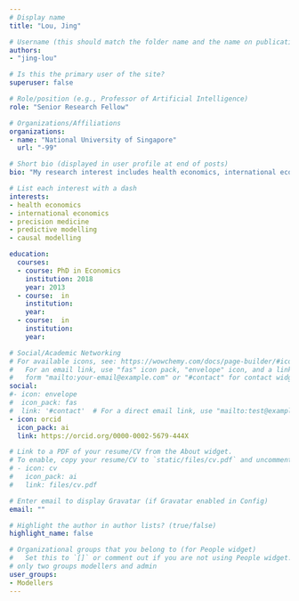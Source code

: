 ```yaml
---
# Display name
title: "Lou, Jing"

# Username (this should match the folder name and the name on publications)
authors:
- "jing-lou"

# Is this the primary user of the site?
superuser: false

# Role/position (e.g., Professor of Artificial Intelligence)
role: "Senior Research Fellow"

# Organizations/Affiliations
organizations:
- name: "National University of Singapore"
  url: "-99"

# Short bio (displayed in user profile at end of posts)
bio: "My research interest includes health economics, international economics, and precision medicine. Currently my works focus on economic evaluation of genetic tests and COVID-19 policies, estimation of marginal productivity of healthcare system, and personalized prediction of patient pathway."

# List each interest with a dash
interests: 
- health economics
- international economics
- precision medicine
- predictive modelling
- causal modelling

education:
  courses:
  - course: PhD in Economics
    institution: 2018
    year: 2013
  - course:  in 
    institution: 
    year: 
  - course:  in 
    institution: 
    year: 

# Social/Academic Networking
# For available icons, see: https://wowchemy.com/docs/page-builder/#icons
#   For an email link, use "fas" icon pack, "envelope" icon, and a link in the
#   form "mailto:your-email@example.com" or "#contact" for contact widget.
social:
#- icon: envelope
#  icon_pack: fas
#  link: '#contact'  # For a direct email link, use "mailto:test@example.org".
- icon: orcid
  icon_pack: ai
  link: https://orcid.org/0000-0002-5679-444X

# Link to a PDF of your resume/CV from the About widget.
# To enable, copy your resume/CV to `static/files/cv.pdf` and uncomment the lines below.
# - icon: cv
#   icon_pack: ai
#   link: files/cv.pdf

# Enter email to display Gravatar (if Gravatar enabled in Config)
email: ""

# Highlight the author in author lists? (true/false)
highlight_name: false

# Organizational groups that you belong to (for People widget)
#   Set this to `[]` or comment out if you are not using People widget.
# only two groups modellers and admin
user_groups:
- Modellers
---
```


